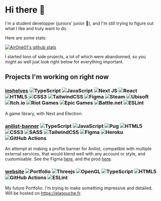 # Hi there 👋

I'm a student developper (juniors' junior 🐣), and I'm still trying to figure out what I like and truly want to do.

Here are some stats:

[![AirOne01's github stats](https://github-readme-stats.vercel.app/api?username=AirOne01&theme=onedark)](https://github.com/anuraghazra/github-readme-stats)

I started tons of side projects, a lot of which were abandonned, so you might as well just look right below for everything important.

## Projects I'm working on right now

### [inshelves](https://github.com/AirOne01/inshelves) ![TypeScript](https://img.shields.io/badge/typescript-%23007ACC.svg?style=flat&logo=typescript&logoColor=white) ![JavaScript](https://img.shields.io/badge/javascript-%23323330.svg?style=flat&logo=javascript&logoColor=%23F7DF1E) ![Next JS](https://img.shields.io/badge/Next-black?style=flat&logo=next.js&logoColor=white) ![React](https://img.shields.io/badge/react-%2320232a.svg?style=flat&logo=react&logoColor=%2361DAFB) ![HTML5](https://img.shields.io/badge/html5-%23E34F26.svg?style=flat&logo=html5&logoColor=white) ![CSS3](https://img.shields.io/badge/css3-%231572B6.svg?style=flat&logo=css3&logoColor=white) ![TailwindCSS](https://img.shields.io/badge/tailwindcss-%2338B2AC.svg?style=flat&logo=tailwind-css&logoColor=white) ![Figma](https://img.shields.io/badge/figma-%23F24E1E.svg?style=flat&logo=figma&logoColor=white) ![Steam](https://img.shields.io/badge/steam-%23000000.svg?style=flat&logo=steam&logoColor=white) ![Ubisoft](https://img.shields.io/badge/Ubisoft-%23F5F5F5.svg?style=flat&logo=Ubisoft&logoColor=black) ![Itch.io](https://img.shields.io/badge/Itch-%23FF0B34.svg?style=flat&logo=Itch.io&logoColor=white)  ![Riot Games](https://img.shields.io/badge/riotgames-D32936.svg?style=flat&logo=riotgames&logoColor=white) ![Epic Games](https://img.shields.io/badge/epicgames-%23313131.svg?style=flat&logo=epicgames&logoColor=white) ![Battle.net](https://img.shields.io/badge/battle.net-%2300AEFF.svg?style=flat&logo=battle.net&logoColor=white) ![ESLint](https://img.shields.io/badge/ESLint-4B3263?style=flat&logo=eslint&logoColor=white)

A game library, with Next and Electron.

### [anilist-banner](https://github.com/AirOne01/anilist-banner) ![TypeScript](https://img.shields.io/badge/typescript-%23007ACC.svg?style=flat&logo=typescript&logoColor=white) ![JavaScript](https://img.shields.io/badge/javascript-%23323330.svg?style=flat&logo=javascript&logoColor=%23F7DF1E) ![Pug](https://img.shields.io/badge/Pug-FFF?style=flat&logo=pug&logoColor=A86454) ![HTML5](https://img.shields.io/badge/html5-%23E34F26.svg?style=flat&logo=html5&logoColor=white) ![CSS3](https://img.shields.io/badge/css3-%231572B6.svg?style=flat&logo=css3&logoColor=white) ![SASS](https://img.shields.io/badge/SASS-hotpink.svg?style=flat&logo=SASS&logoColor=white) ![TailwindCSS](https://img.shields.io/badge/tailwindcss-%2338B2AC.svg?style=flat&logo=tailwind-css&logoColor=white) ![Figma](https://img.shields.io/badge/figma-%23F24E1E.svg?style=flat&logo=figma&logoColor=white) ![Heroku](https://img.shields.io/badge/heroku-%23430098.svg?style=flat&logo=heroku&logoColor=white) ![GitHub Actions](https://img.shields.io/badge/github%20actions-%232671E5.svg?style=flat&logo=githubactions&logoColor=white)

An attempt at making a profile banner for Anilist, compatible with multiple external services, that would blend well with any account or style, and customisable. See the Figma [here](https://www.figma.com/file/BRPMPsCXEiSfytfvxoYDUF/Anilist-Banner?node-id=0%3A1), and the prod [here](https://anilist-banner-69420.herokuapp.com/).

### [website](https://github.com/AirOne01/website) ![Portfolio](https://img.shields.io/badge/Portfolio-%23000000.svg?style=flat&logo=firefox&logoColor=#FF7139) ![Threejs](https://img.shields.io/badge/threejs-black?style=flat&logo=three.js&logoColor=white) ![OpenGL](https://img.shields.io/badge/OpenGL-%23FFFFFF.svg?style=flat&logo=opengl) ![TypeScript](https://img.shields.io/badge/typescript-%23007ACC.svg?style=flat&logo=typescript&logoColor=white) ![HTML5](https://img.shields.io/badge/html5-%23E34F26.svg?style=flat&logo=html5&logoColor=white) ![GitHub Actions](https://img.shields.io/badge/github%20actions-%232671E5.svg?style=flat&logo=githubactions&logoColor=white) ![ESLint](https://img.shields.io/badge/ESLint-4B3263?style=flat&logo=eslint&logoColor=white)

My future Portfolio. I'm trying to make something impressive and detailed. Will be hosted on https://elagouche.fr.
